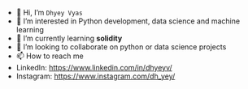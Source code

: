 - 👋 Hi, I’m `Dhyey Vyas`
- 👀 I’m interested in Python development, data science and machine learning
- 🌱 I’m currently learning **solidity** 
- 💞️ I’m looking to collaborate on python or data science projects 
- 📫 How to reach me 
-   LinkedIn: https://www.linkedin.com/in/dhyeyv/
-   Instagram: https://www.instagram.com/dh_yey/
<!---
Dhyey17/Dhyey17 is a ✨ special ✨ repository because its `README.md` (this file) appears on your GitHub profile.
You can click the Preview link to take a look at your changes.
--->
